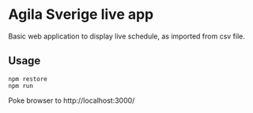 # Agila Sverige live app

Basic web application to display live schedule, as imported from csv file.

## Usage

```
npm restore
npm run
```

Poke browser to http://localhost:3000/

